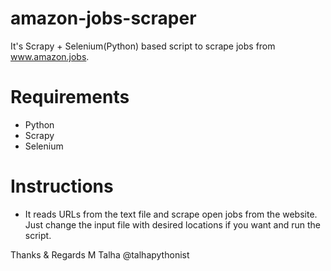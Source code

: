 # amazon-jobs-scraper
It's Scrapy + Selenium(Python) based script to scrape jobs from www.amazon.jobs.

# Requirements
- Python
- Scrapy
- Selenium

# Instructions
- It reads URLs from the text file and scrape open jobs from the website. Just change the input file with desired locations if you want and run the script.

Thanks & Regards
M Talha
@talhapythonist
